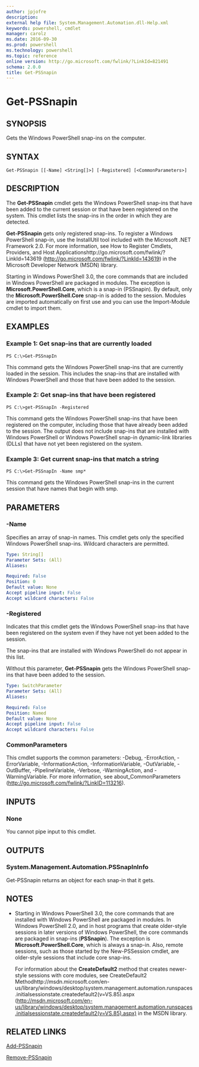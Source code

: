 ```yaml
---
author: jpjofre
description: 
external help file: System.Management.Automation.dll-Help.xml
keywords: powershell, cmdlet
manager: carolz
ms.date: 2016-09-30
ms.prod: powershell
ms.technology: powershell
ms.topic: reference
online version: http://go.microsoft.com/fwlink/?LinkId=821491
schema: 2.0.0
title: Get-PSSnapin
---
```


# Get-PSSnapin

## SYNOPSIS
Gets the Windows PowerShell snap-ins on the computer.

## SYNTAX

```
Get-PSSnapin [[-Name] <String[]>] [-Registered] [<CommonParameters>]
```

## DESCRIPTION
The **Get-PSSnapin** cmdlet gets the Windows PowerShell snap-ins that have been added to the current session or that have been registered on the system.
This cmdlet lists the snap-ins in the order in which they are detected.

**Get-PSSnapin** gets only registered snap-ins.
To register a Windows PowerShell snap-in, use the InstallUtil tool included with the Microsoft .NET Framework 2.0.
For more information, see How to Register Cmdlets, Providers, and Host Applicationshttp://go.microsoft.com/fwlink/?LinkId=143619 (http://go.microsoft.com/fwlink/?LinkId=143619) in the Microsoft Developer Network (MSDN) library.

Starting in Windows PowerShell 3.0, the core commands that are included in Windows PowerShell are packaged in modules.
The exception is **Microsoft.PowerShell.Core**, which is a snap-in (PSSnapin).
By default, only the **Microsoft.PowerShell.Core** snap-in is added to the session.
Modules are imported automatically on first use and you can use the Import-Module cmdlet to import them.

## EXAMPLES

### Example 1: Get snap-ins that are currently loaded
```
PS C:\>Get-PSSnapIn
```

This command gets the Windows PowerShell snap-ins that are currently loaded in the session.
This includes the snap-ins that are installed with Windows PowerShell and those that have been added to the session.

### Example 2: Get snap-ins that have been registered
```
PS C:\>get-PSSnapIn -Registered
```

This command gets the Windows PowerShell snap-ins that have been registered on the computer, including those that have already been added to the session.
The output does not include snap-ins that are installed with Windows PowerShell or Windows PowerShell snap-in dynamic-link libraries (DLLs) that have not yet been registered on the system.

### Example 3: Get current snap-ins that match a string
```
PS C:\>Get-PSSnapIn -Name smp*
```

This command gets the Windows PowerShell snap-ins in the current session that have names that begin with smp.

## PARAMETERS

### -Name
Specifies an array of snap-in names.
This cmdlet gets only the specified Windows PowerShell snap-ins.
Wildcard characters are permitted.

```yaml
Type: String[]
Parameter Sets: (All)
Aliases: 

Required: False
Position: 0
Default value: None
Accept pipeline input: False
Accept wildcard characters: False
```

### -Registered
Indicates that this cmdlet gets the Windows PowerShell snap-ins that have been registered on the system even if they have not yet been added to the session.

The snap-ins that are installed with Windows PowerShell do not appear in this list.

Without this parameter, **Get-PSSnapin** gets the Windows PowerShell snap-ins that have been added to the session.

```yaml
Type: SwitchParameter
Parameter Sets: (All)
Aliases: 

Required: False
Position: Named
Default value: None
Accept pipeline input: False
Accept wildcard characters: False
```

### CommonParameters
This cmdlet supports the common parameters: -Debug, -ErrorAction, -ErrorVariable, -InformationAction, -InformationVariable, -OutVariable, -OutBuffer, -PipelineVariable, -Verbose, -WarningAction, and -WarningVariable. For more information, see about_CommonParameters (http://go.microsoft.com/fwlink/?LinkID=113216).

## INPUTS

### None
You cannot pipe input to this cmdlet.

## OUTPUTS

### System.Management.Automation.PSSnapInInfo
Get-PSSnapin returns an object for each snap-in that it gets.

## NOTES
* Starting in Windows PowerShell 3.0, the core commands that are installed with Windows PowerShell are packaged in modules. In Windows PowerShell 2.0, and in host programs that create older-style sessions in later versions of Windows PowerShell, the core commands are packaged in snap-ins (**PSSnapin**). The exception is **Microsoft.PowerShell.Core**, which is always a snap-in. Also, remote sessions, such as those started by the New-PSSession cmdlet, are older-style sessions that include core snap-ins.

  For information about the **CreateDefault2** method that creates newer-style sessions with core modules, see CreateDefault2 Methodhttp://msdn.microsoft.com/en-us/library/windows/desktop/system.management.automation.runspaces.initialsessionstate.createdefault2(v=VS.85).aspx (http://msdn.microsoft.com/en-us/library/windows/desktop/system.management.automation.runspaces.initialsessionstate.createdefault2(v=VS.85).aspx) in the MSDN library.

## RELATED LINKS

[Add-PSSnapin](.\Add-PSSnapin.md)

[Remove-PSSnapin](.\Remove-PSSnapin.md)


